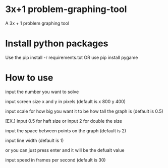 # 3x+1 problem-graphing-tool
A 3x + 1 problem graphing tool
# Install python packages
Use the pip install -r requirements.txt OR use pip install pygame
# How to use

input the number you want to solve

input screen size x and y in pixels (default is x 800 y 400)

input scale for how big you want it to be how tall the graph is (default is 0.5)

[EX.] input 0.5 for haft size or input 2 for double the size

input the space between points on the graph (default is 2)

input line width (default is 1)

or you can just press enter and it will be the defualt value

input speed in frames per second (default is 30)

